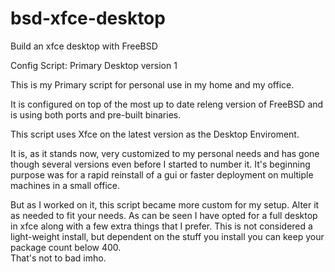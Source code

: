 # bsd-xfce-desktop
Build an xfce desktop with FreeBSD

Config Script: Primary Desktop version 1

This is my Primary script for personal use in my home and my office.

It is configured on top of the most up to date releng version of FreeBSD 
and is using both ports and pre-built binaries.

This script uses Xfce on the latest version as the Desktop Enviroment.

It is, as it stands now, very customized to my personal needs
and has gone though several versions even before I started to
number it. It's beginning purpose was for a rapid
reinstall of a gui or faster deployment on multiple machines in a
small office.

But as I worked on it, this script became more custom for my setup.
Alter it as needed to fit your needs.
As can be seen I have opted for a full desktop in xfce along with a few
extra things that I prefer.
This is not considered a light-weight install, but dependent on 
the stuff you install you can keep your package count below 400.              
That's not to bad imho.
